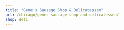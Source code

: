 ```yaml
---
title: "Gene's Sausage Shop & Delicatessen"
url: /chicago/genes-sausage-shop-and-delicatessen/
shop: deli
---
```

